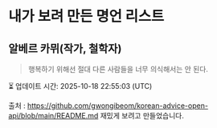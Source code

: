 # 내가 보려 만든 명언 리스트

##  알베르 카뮈(작가, 철학자)
> 행복하기 위해선 절대 다른 사람들을 너무 의식해서는 안 된다.


⏳ 업데이트 시간: 2025-10-18 22:55:03 (UTC)

출처 : https://github.com/gwongibeom/korean-advice-open-api/blob/main/README.md
재밌게 보려고 만들었습니다.
